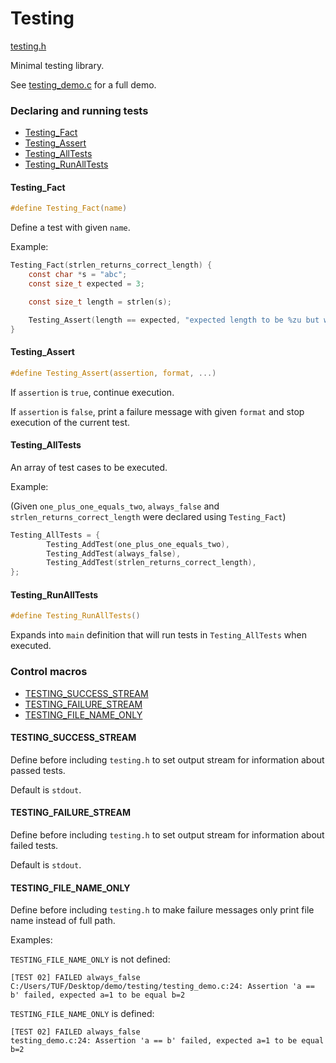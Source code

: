 # Testing

[testing.h](testing.h)

Minimal testing library.

See [testing_demo.c](testing_demo.c) for a full demo.

### Declaring and running tests

* [Testing_Fact](#testing_fact)
* [Testing_Assert](#testing_assert)
* [Testing_AllTests](#testing_alltests)
* [Testing_RunAllTests](#testing_runalltests)

#### Testing_Fact
```c
#define Testing_Fact(name)
```
Define a test with given `name`.

Example:
```c
Testing_Fact(strlen_returns_correct_length) {
    const char *s = "abc";
    const size_t expected = 3;

    const size_t length = strlen(s);

    Testing_Assert(length == expected, "expected length to be %zu but was %zu", expected, length);
}
```

#### Testing_Assert
```c
#define Testing_Assert(assertion, format, ...)
```
If `assertion` is `true`, continue execution.

If `assertion` is `false`, 
print a failure message with given `format` 
and stop execution of the current test.

#### Testing_AllTests
An array of test cases to be executed.

Example:

(Given `one_plus_one_equals_two`, `always_false` and
`strlen_returns_correct_length` were declared using
`Testing_Fact`)
```c
Testing_AllTests = {
        Testing_AddTest(one_plus_one_equals_two),
        Testing_AddTest(always_false),
        Testing_AddTest(strlen_returns_correct_length),
};
```

#### Testing_RunAllTests
```c
#define Testing_RunAllTests()
```
Expands into `main` definition that will run tests in 
`Testing_AllTests` when executed.

### Control macros

* [TESTING_SUCCESS_STREAM](#testing_success_stream)
* [TESTING_FAILURE_STREAM](#testing_failure_stream)
* [TESTING_FILE_NAME_ONLY](#testing_file_name_only)

#### TESTING_SUCCESS_STREAM
Define before including `testing.h` to set output 
stream for information about passed tests.

Default is `stdout`.

#### TESTING_FAILURE_STREAM
Define before including `testing.h` to set output
stream for information about failed tests.

Default is `stdout`.

#### TESTING_FILE_NAME_ONLY
Define before including `testing.h` to make failure messages
only print file name instead of full path.

Examples:

`TESTING_FILE_NAME_ONLY` is not defined:
```
[TEST 02] FAILED always_false
C:/Users/TUF/Desktop/demo/testing/testing_demo.c:24: Assertion 'a == b' failed, expected a=1 to be equal b=2
```

`TESTING_FILE_NAME_ONLY` is defined:
```
[TEST 02] FAILED always_false
testing_demo.c:24: Assertion 'a == b' failed, expected a=1 to be equal b=2
```
